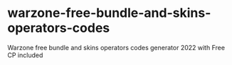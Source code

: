 # warzone-free-bundle-and-skins-operators-codes
Warzone free bundle and skins operators codes generator 2022 with Free CP included
